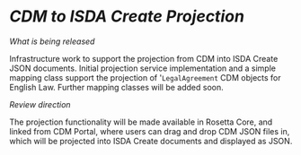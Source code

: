# *CDM to ISDA Create Projection*

_What is being released_

Infrastructure work to support the projection from CDM into ISDA Create JSON documents. Initial projection service implementation and a simple mapping class support the projection of '`LegalAgreement` CDM objects for English Law.  Further mapping classes will be added soon.

_Review direction_

The projection functionality will be made available in Rosetta Core, and linked from CDM Portal, where users can drag and drop CDM JSON files in, which will be projected into ISDA Create documents and displayed as JSON.
